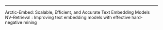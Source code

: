 -- -
Arctic-Embed: Scalable, Efficient, and Accurate Text Embedding Models
NV-Retrieval : Improving text embedding models with effective hard-negative mining

